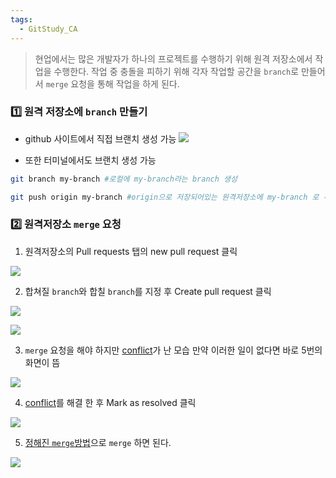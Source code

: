 ```yaml
---
tags:
  - GitStudy_CA
---
```


>현업에서는 많은 개발자가 하나의 프로젝트를 수행하기 위해 원격 저장소에서 작업을 수행한다. 작업 중 충돌을 피하기 위해 각자 작업할 공간을 `branch`로 만들어서 `merge` 요청을 통해 작업을 하게 된다.

### 1️⃣ 원격 저장소에 `branch` 만들기

- github 사이트에서 직접 브랜치 생성 가능
![](https://imgur.com/mfLbtIE.png)

- 또한 터미널에서도 브랜치 생성 가능
```bash
git branch my-branch #로컬에 my-branch라는 branch 생성

git push origin my-branch #origin으로 저장되어있는 원격저장소에 my-branch 로 푸시, 원격 저장소에 이 브랜치명이 없다면 my-branch 브랜치를 만든 후 push 동작
```

### 2️⃣ 원격저장소 `merge` 요청

1. 원격저장소의 Pull requests 탭의 new pull request 클릭

![](https://imgur.com/kknDZWO.png)

2. 합쳐질 `branch`와 합칠 `branch`를 지정 후 Create pull request 클릭

![](https://imgur.com/saUG8Pr.png)

![](https://imgur.com/RXH3gHt.png)

3. `merge` 요청을 해야 하지만 [conflict](<02. branch, switch, merge.md>)가 난 모습 만약 이러한 일이 없다면 바로 5번의 화면이 뜸

![](https://imgur.com/PAbyaJw.png)

4. [conflict](<02. branch, switch, merge.md>)를 해결 한 후 Mark as resolved 클릭

![](https://imgur.com/szcw0ix.png)

5. [정해진 `merge`방법](</공부 정리/Git/03. 다양한 git merge 방법.md>)으로 `merge` 하면 된다.

![](https://imgur.com/eWLJxww.png)